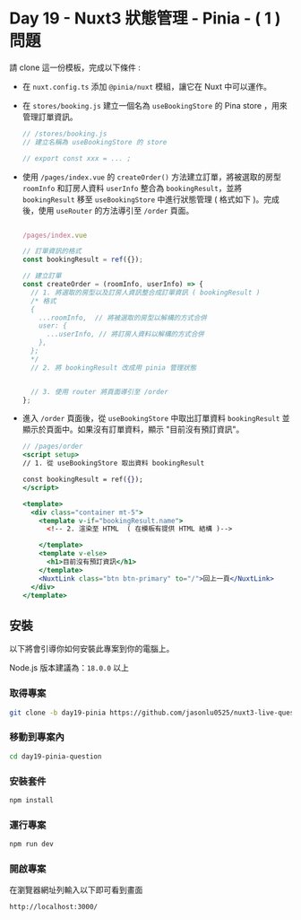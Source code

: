 # Day 19 - Nuxt3 狀態管理 - Pinia - ( 1 ) 問題

請 clone 這一份模板，完成以下條件 :

- 在 `nuxt.config.ts` 添加 `@pinia/nuxt` 模組，讓它在 Nuxt 中可以運作。
- 在 `stores/booking.js` 建立一個名為 `useBookingStore` 的 Pina store ，用來管理訂單資訊。

  ```jsx
  // /stores/booking.js
  // 建立名稱為 useBookingStore 的 store

  // export const xxx = ... ;
  ```

- 使用 `/pages/index.vue` 的 `createOrder()` 方法建立訂單，將被選取的房型 `roomInfo` 和訂房人資料 `userInfo` 整合為 `bookingResult`，並將 `bookingResult` 移至 `useBookingStore` 中進行狀態管理 ( 格式如下 )。完成後，使用 `useRouter` 的方法導引至 `/order` 頁面。

  ```jsx

  /pages/index.vue

  // 訂單資訊的格式
  const bookingResult = ref({});

  // 建立訂單
  const createOrder = (roomInfo, userInfo) => {
    // 1. 將選取的房型以及訂房人資訊整合成訂單資訊 ( bookingResult )
    /* 格式
    {
      ...roomInfo,  // 將被選取的房型以解構的方式合併
      user: {
        ...userInfo, // 將訂房人資料以解構的方式合併
      },
    };
    */
    // 2. 將 bookingResult 改成用 pinia 管理狀態


    // 3. 使用 router 將頁面導引至 /order
  };
  ```

- 進入 `/order` 頁面後，從 `useBookingStore` 中取出訂單資料 `bookingResult` 並顯示於頁面中。如果沒有訂單資料，顯示 "目前沒有預訂資訊"。

  ```jsx
  // /pages/order
  <script setup>
  // 1. 從 useBookingStore 取出資料 bookingResult

  const bookingResult = ref({});
  </script>

  <template>
    <div class="container mt-5">
      <template v-if="bookingResult.name">
        <!-- 2. 渲染至 HTML  ( 在模板有提供 HTML 結構 )-->

      </template>
      <template v-else>
        <h1>目前沒有預訂資訊</h1>
      </template>
      <NuxtLink class="btn btn-primary" to="/">回上一頁</NuxtLink>
    </div>
  </template>

  ```

## 安裝

以下將會引導你如何安裝此專案到你的電腦上。

Node.js 版本建議為：`18.0.0` 以上

### 取得專案

```bash
git clone -b day19-pinia https://github.com/jasonlu0525/nuxt3-live-question.git day19-pinia-question
```

### 移動到專案內

```bash
cd day19-pinia-question
```

### 安裝套件

```bash
npm install
```

### 運行專案

```bash
npm run dev
```

### 開啟專案

在瀏覽器網址列輸入以下即可看到畫面

```bash
http://localhost:3000/
```
